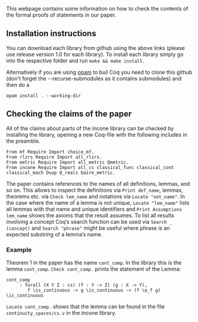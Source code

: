 This webpage contains some information on how to check the contents of the formal proofs of statements in our paper.

## Installation instructions
You can download each library from github using the above links (please use release version 1.0 for each library).
To install each library simply go into the respective folder and run 
`make && make install`.

Alternatively if you are using [opam](https://coq.inria.fr/opam-using.html) to buil Coq
you need to clone this github (don't forget the --recurse-submodules as it contains submodules) and then do a

`opam install . --working-dir`

## Checking the claims of the paper
All of the claims about parts of the incone library can be checked by installing the library, opening a new
Coq-file with the following includes in the preamble.
```
From mf Require Import choice_mf.
From rlzrs Require Import all_rlzrs.
From metric Require Import all_metric Qmetric.
From incone Require Import all_cs classical_func classical_cont classical_mach Duop Q_reals baire_metric.
```

The paper contains references to the names of all definitions, lemmas, and so on. 
This allows to inspect the definitions via `Print def_name`, lemmas, theorems etc. via `Check lem_name` and notations via `Locate "not_name"`. 
In the case where the name of a lemma is not unique, `Locate "lem_name"` lists all lemmas with that name and unique identifiers and `Print Assumptions lem_name` shows the axioms that the result assumes. 
To list all results involving a concept Coq’s search function can be used via `Search _ (concept)` and `Search "phrase"` might be useful where phrase is an expected substring of a lemma’s name.

### Example
Theorem 1 in the paper has the name `cont_comp`.
In the library this is the lemma `cont_comp`.
`Check cont_comp.` prints the statement of the Lemma:
```
cont_comp
     : forall (X Y Z : cs) (f : Y -> Z) (g : X -> Y), 
        f \is_continuous -> g \is_continuous -> (f \o_f g) \is_continuous
```
`Locate cont_comp.` shows that the lemma can be found in the file `continuity_spaces/cs.v` in the incone library.
